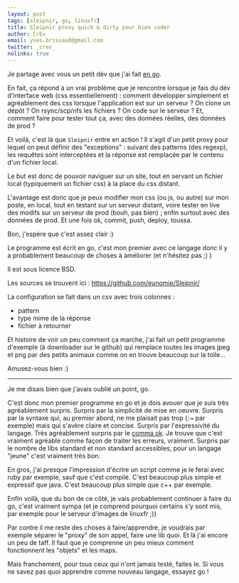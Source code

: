 ```yaml
---
layout: post
tags: [sleipnir, go, linuxfr]
title: Sleipnir proxy quick & dirty pour bien coder
author: CrEv
email: yves.brissaud@gmail.com
twitter: _crev_
nolinks: true
---
```


Je partage avec vous un petit dév que j'ai fait [en go](http://golang.org/).

En fait, ça répond à un vrai problème que je rencontre lorsque je fais du dév d'interface web (css essentiellement) : comment développer simplement et agréablement des css lorsque l'application est sur un serveur ? On clone un dépôt ? On rsync/scp/nfs les fichiers ? On code sur le serveur ?
Et, comment faire pour tester tout ça, avec des données réelles, des données de prod ?

Et voilà, c'est là que `Sleipnir` entre en action !
Il s'agit d'un petit proxy pour lequel on peut définir des "exceptions" : suivant des patterns (des regexp), les requêtes sont interceptées et la réponse est remplacée par le contenu d'un fichier local.

Le but est donc de pouvoir naviguer sur un site, tout en servant un fichier local (typiquement un fichier css) à la place du css distant.

L'avantage est donc que je peux modifier mon css (ou js, ou autre) sur mon poste, en local, tout en testant sur un serveur distant, voire tester en live des modifs sur un serveur de prod (bouh, pas bien) ; enfin surtout avec des données de prod. Et une fois ok, commit, push, deploy, toussa.

Bon, j'espère que c'est assez clair :)

Le programme est écrit en go, c'est mon premier avec ce langage donc il y a probablement beaucoup de choses à améliorer (et n'hésitez pas ;) )

Il est sous licence BSD.

Les sources se trouvent ici : <https://github.com/eunomie/Sleipnir/>

La configuration se fait dans un csv avec trois colonnes :

* pattern
* type mime de la réponse
* fichier à retourner

Et histoire de voir un peu comment ça marche, j'ai fait un petit programme d'exemple (à downloader sur le github) qui remplace toutes les images jpeg et png par des petits animaux comme on en trouve beaucoup sur la toile…

Amusez-vous bien :)

----
Je me disais bien que j'avais oublié un point, go.

C'est donc mon premier programme en go et je dois avouer que je suis très agréablement surpris.
Surpris par la simplicité de mise en oeuvre.
Surpris par la syntaxe qui, au premier abord, ne me plaisait pas trop (`:=` par exemple) mais qui s'avère claire et concise.
Surpris par l'expressivité du langage.
Très agréablement surpris par le [comma ok](http://golang.org/doc/effective_go.html). Je trouve que c'est vraiment agréable comme façon de traiter les erreurs, vraiment.
Surpris par le nombre de libs standard et non standard accessibles, pour un langage "jeune" c'est vraiment très bon.

En gros, j'ai presque l'impression d'écrire un script comme je le ferai avec ruby par exemple, sauf que c'est compilé. C'est beaucoup plus simple et expressif que java. C'est beaucoup plus simple que c++ par exemple.

Enfin voilà, que du bon de ce côté, je vais probablement continuer à faire du go, c'est vraiment sympa (et je comprend pourquoi certains s'y sont mis, par exemple pour le serveur d'images de linuxfr ;))

Par contre il me reste des choses à faire/apprendre, je voudrais par exemple séparer le "proxy" de son appel, faire une lib quoi. Et là j'ai encore un peu de taff. Il faut que je comprenne un peu mieux comment fonctionnent les "objets" et les maps.

Mais franchement, pour tous ceux qui n'ont jamais testé, faites le.
Si vous ne savez pas quoi apprendre comme nouveau langage, essayez go !
